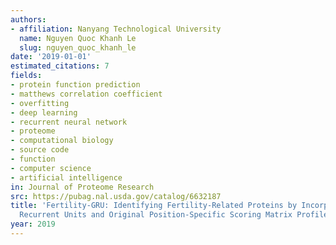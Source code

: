 ```yaml
---
authors:
- affiliation: Nanyang Technological University
  name: Nguyen Quoc Khanh Le
  slug: nguyen_quoc_khanh_le
date: '2019-01-01'
estimated_citations: 7
fields:
- protein function prediction
- matthews correlation coefficient
- overfitting
- deep learning
- recurrent neural network
- proteome
- computational biology
- source code
- function
- computer science
- artificial intelligence
in: Journal of Proteome Research
src: https://pubag.nal.usda.gov/catalog/6632187
title: 'Fertility-GRU: Identifying Fertility-Related Proteins by Incorporating Deep-Gated
  Recurrent Units and Original Position-Specific Scoring Matrix Profiles.'
year: 2019
---
```

